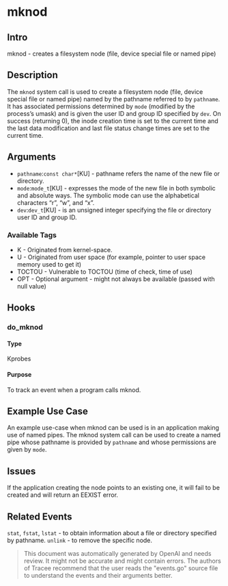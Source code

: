 
# mknod

## Intro
mknod - creates a filesystem node (file, device special file or named pipe)

## Description
The `mknod` system call is used to create a filesystem node (file, device special file or named pipe) named by the pathname referred to by `pathname`. It has associated permissions determined by `mode` (modified by the process’s umask) and is given the user ID and group ID specified by `dev`. On success (returning 0), the inode creation time is set to the current time and the last data modification and last file status change times are set to the current time.

## Arguments
* `pathname`:`const char*`[KU] - pathname refers the name of the new file or directory.
* `mode`:`mode_t`[KU] - expresses the mode of the new file in both symbolic and absolute ways. The symbolic mode can use the alphabetical characters “r”, “w”, and “x”.
* `dev`:`dev_t`[KU] - is an unsigned integer specifying the file or directory user ID and group ID.

### Available Tags
* K - Originated from kernel-space.
* U - Originated from user space (for example, pointer to user space memory used to get it)
* TOCTOU - Vulnerable to TOCTOU (time of check, time of use)
* OPT - Optional argument - might not always be available (passed with null value)

## Hooks
### do_mknod
#### Type
Kprobes 
#### Purpose
To track an event when a program calls mknod.

## Example Use Case
An example use-case when mknod can be used is in an application making use of named pipes. The mknod system call can be used to create a named pipe whose pathname is provided by `pathname` and whose permissions are given by `mode`.

## Issues
If the application creating the node points to an existing one, it will fail to be created and will return an EEXIST error.

## Related Events
`stat`, `fstat`, `lstat` - to obtain information about a file or directory specified by pathname. `unlink` - to remove the specific node.

> This document was automatically generated by OpenAI and needs review. It might
> not be accurate and might contain errors. The authors of Tracee recommend that
> the user reads the "events.go" source file to understand the events and their
> arguments better.
